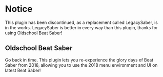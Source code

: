 # Notice
This plugin has been discontinued, as a replacement called LegacySaber, is in the works. LegacySaber is better in every way than this plugin, thanks for using Oldschool Beat Saber!

## Oldschool Beat Saber
Go back in time. This plugin lets you re-experience the glory days of Beat Saber from 2018, allowing you to use the 2018 menu environment and UI on latest Beat Saber!
